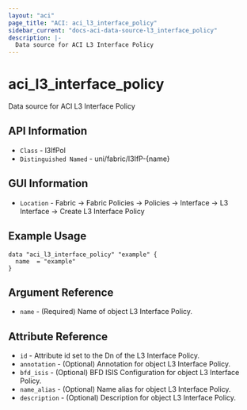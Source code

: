 ```yaml
---
layout: "aci"
page_title: "ACI: aci_l3_interface_policy"
sidebar_current: "docs-aci-data-source-l3_interface_policy"
description: |-
  Data source for ACI L3 Interface Policy
---
```


# aci_l3_interface_policy #
Data source for ACI L3 Interface Policy

## API Information ##
* `Class` - l3IfPol
* `Distinguished Named` - uni/fabric/l3IfP-{name}

## GUI Information ##
* `Location` - Fabric -> Fabric Policies -> Policies -> Interface -> L3 Interface -> Create L3 Interface Policy



## Example Usage ##

```hcl
data "aci_l3_interface_policy" "example" {
  name  = "example"
}
```

## Argument Reference ##
* `name` - (Required) Name of object L3 Interface Policy.

## Attribute Reference
* `id` - Attribute id set to the Dn of the L3 Interface Policy.
* `annotation` - (Optional) Annotation for object L3 Interface Policy.
* `bfd_isis` - (Optional) BFD ISIS Configuration for object L3 Interface Policy.
* `name_alias` - (Optional) Name alias for object L3 Interface Policy.
* `description` - (Optional) Description for object L3 Interface Policy.

